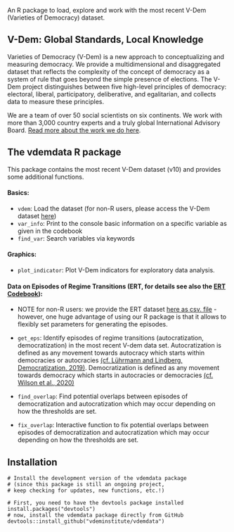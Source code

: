 
An R package to load, explore and work with the most recent V-Dem (Varieties of Democracy) dataset.

## V-Dem: Global Standards, Local Knowledge ##

Varieties of Democracy (V-Dem) is a new approach to conceptualizing and measuring democracy. We provide a multidimensional and disaggregated dataset that reflects the complexity of the concept of democracy as a system of rule that goes beyond the simple presence of elections. The V-Dem project distinguishes between five high-level principles of democracy: electoral, liberal, participatory, deliberative, and egalitarian, and collects data to measure these principles. 

We are a team of over 50 social scientists on six continents. We work with more than 3,000 country experts and a truly global International Advisory Board. [Read more about the work we do here](https://www.v-dem.net/en/).


## The vdemdata R package ##

This package contains the most recent V-Dem dataset (v10) and provides some additional functions.

#### Basics: ####
* `vdem`: Load the dataset (for non-R users, please access the V-Dem dataset [here](https://www.v-dem.net/en/data/data-version-10/))
* `var_info`: Print to the console basic information on a specific variable as given in the codebook
* `find_var`: Search variables via keywords

#### Graphics: ####
* `plot_indicator`: Plot V-Dem indicators for exploratory data analysis.

#### Data on Episodes of Regime Transitions (ERT, for details see also the [ERT Codebook](https://github.com/vdeminstitute/vdemdata/blob/master/inst/ERT_codebook.pdf)): ####
* NOTE for non-R users: we provide the ERT dataset [here as csv. file](https://github.com/vdeminstitute/vdemdata/blob/master/inst/episodes.csv) - however, one huge advantage of using our R package is that it allows to flexibly set parameters for generating the episodes.

* `get_eps`: Identify episodes of regime transitions (autocratization, democratization) in the most recent V-dem data set. Autocratization is defined as any movement towards autocracy which starts within democracies or autocracies [(cf. Lührmann and Lindberg, Democratization, 2019)](https://www.tandfonline.com/doi/full/10.1080/13510347.2019.1582029). Democratization is defined as any movement towards democracy which starts in autocracies or democracies [(cf. Wilson et al., 2020)](https://www.v-dem.net/en/news-publications/working-papers/)
* `find_overlap`: Find potential overlaps between episodes of democratization and autocratization which may occur depending on how the thresholds are set.
* `fix_overlap`: Interactive function to fix potential overlaps between episodes of democratization and autocratization which may occur depending on how the thresholds are set.

## Installation ##

```
# Install the development version of the vdemdata package 
# (since this package is still an ongoing project, 
# keep checking for updates, new functions, etc.!)

# First, you need to have the devtools package installed
install.packages("devtools")
# now, install the vdemdata package directly from GitHub
devtools::install_github("vdeminstitute/vdemdata")
```


